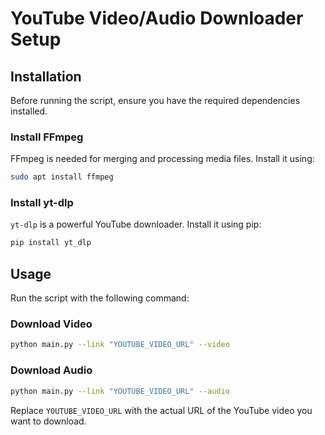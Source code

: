 # YouTube Video/Audio Downloader Setup

## Installation

Before running the script, ensure you have the required dependencies installed.

### Install FFmpeg
FFmpeg is needed for merging and processing media files. Install it using:
```sh
sudo apt install ffmpeg
```

### Install yt-dlp
`yt-dlp` is a powerful YouTube downloader. Install it using pip:
```sh
pip install yt_dlp
```

## Usage

Run the script with the following command:

### Download Video
```sh
python main.py --link "YOUTUBE_VIDEO_URL" --video
```

### Download Audio
```sh
python main.py --link "YOUTUBE_VIDEO_URL" --audio
```

Replace `YOUTUBE_VIDEO_URL` with the actual URL of the YouTube video you want to download.

